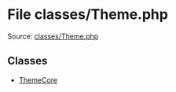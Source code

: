 File classes/Theme.php
=========

Source: [classes/Theme.php](https://github.com/PrestaShop/PrestaShop/blob/1.5.6.1/classes/Theme.php)


Classes
-------

* [ThemeCore](class.ThemeCore.md)

